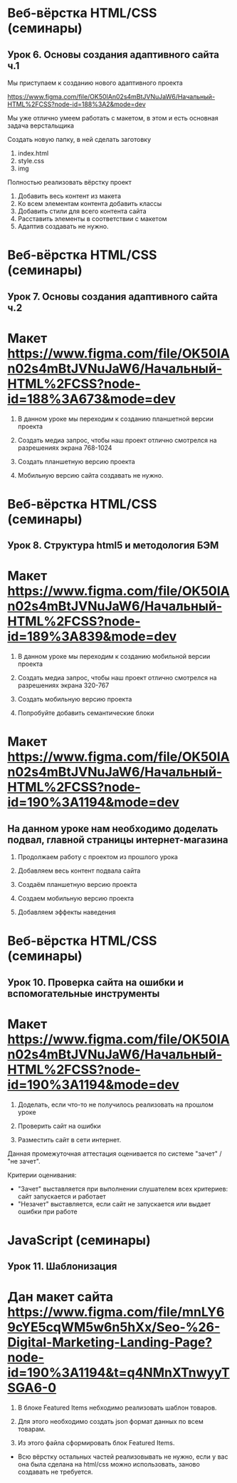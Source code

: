 # Веб-вёрстка HTML/CSS (семинары)

## Урок 6. Основы создания адаптивного сайта ч.1

Мы приступаем к созданию нового адаптивного проекта

<https://www.figma.com/file/OK50IAn02s4mBtJVNuJaW6/Начальный-HTML%2FCSS?node-id=188%3A2&mode=dev>

Мы уже отлично умеем работать с макетом, в этом и есть основная задача верстальщика

Создать новую папку, в ней сделать заготовку

1. index.html
2. style.css
3. img

Полностью реализовать вёрстку проект

1. Добавить весь контент из макета
2. Ко всем элементам контента добавить классы
3. Добавить стили для всего контента сайта
4. Расставить элементы в соответствии с макетом
5. Адаптив создавать не нужно.

# Веб-вёрстка HTML/CSS (семинары)

## Урок 7. Основы создания адаптивного сайта ч.2

# Макет <https://www.figma.com/file/OK50IAn02s4mBtJVNuJaW6/Начальный-HTML%2FCSS?node-id=188%3A673&mode=dev>

1. В данном уроке мы переходим к созданию планшетной версии проекта

2. Создать медиа запрос, чтобы наш проект отлично смотрелся на разрешениях экрана 768-1024

3. Создать планшетную версию проекта

4. Мобильную версию сайта создавать не нужно.

# Веб-вёрстка HTML/CSS (семинары)

## Урок 8. Структура html5 и методология БЭМ

# Макет <https://www.figma.com/file/OK50IAn02s4mBtJVNuJaW6/Начальный-HTML%2FCSS?node-id=189%3A839&mode=dev>

1. В данном уроке мы переходим к созданию мобильной версии проекта

2. Создать медиа запрос, чтобы наш проект отлично смотрелся на разрешениях экрана 320-767

3. Создать мобильную версию проекта

4. Попробуйте добавить семантические блоки

# Макет <https://www.figma.com/file/OK50IAn02s4mBtJVNuJaW6/Начальный-HTML%2FCSS?node-id=190%3A1194&mode=dev>

## На данном уроке нам необходимо доделать подвал, главной страницы интернет-магазина

1. Продолжаем работу с проектом из прошлого урока

2. Добавляем весь контент подвала сайта

3. Создаём планшетную версию проекта

4. Создаем мобильную версию проекта

5. Добавляем эффекты наведения

# Веб-вёрстка HTML/CSS (семинары)

## Урок 10. Проверка сайта на ошибки и вспомогательные инструменты

# Макет https://www.figma.com/file/OK50IAn02s4mBtJVNuJaW6/Начальный-HTML%2FCSS?node-id=190%3A1194&mode=dev

1. Доделать, если что-то не получилось реализовать на прошлом уроке

2. Проверить сайт на ошибки

3. Разместить сайт в сети интернет.

Данная промежуточная аттестация оценивается по системе "зачет" / "не зачет".

Критерии оценивания:
- "Зачет" выставляется при выполнении слушателем всех критериев: сайт запускается и работает
- "Незачет" выставляется, если сайт не запускается или выдает ошибки при работе

# JavaScript (семинары)

## Урок 11. Шаблонизация

# Дан макет сайта https://www.figma.com/file/mnLY69cYE5cqWM5w6n5hXx/Seo-%26-Digital-Marketing-Landing-Page?node-id=190%3A1194&t=q4NMnXTnwyyTSGA6-0

1. В блоке Featured Items небходимо реализовать шаблон товаров.

2. Для этого необходимо создать json формат данных по всем товарам.

3. Из этого файла сформировать блок Featured Items.

* Всю вёрстку остальных частей реализовывать не нужно, если у вас она была сделана на html/css можно использовать, заново создавать не требуется.